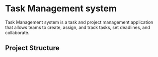 # Task Management system

Task Management system is a task and project management application that allows teams to create, assign, and track tasks, set deadlines, and collaborate.

## Project Structure

